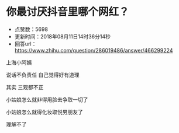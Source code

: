 # 你最讨厌抖音里哪个网红？
- 点赞数：5698
- 更新时间：2018年08月11日14时36分14秒
- 回答url：https://www.zhihu.com/question/286019486/answer/466299224
<body>
 <p data-pid="vz_VYlqq">上海小阿姨</p>
 <p data-pid="IFIJXzAm">说话不负责任 自己觉得好有道理</p>
 <p data-pid="vpEiOHJ0">其实 三观都不正</p>
 <p data-pid="kp-X196s">小姑娘怎么就非得用脸去争取一切了</p>
 <p data-pid="eoTvNuUT">小姑娘怎么就得化妆取悦男朋友了</p>
 <p data-pid="_j5SwUgV">理解不了</p>
</body>